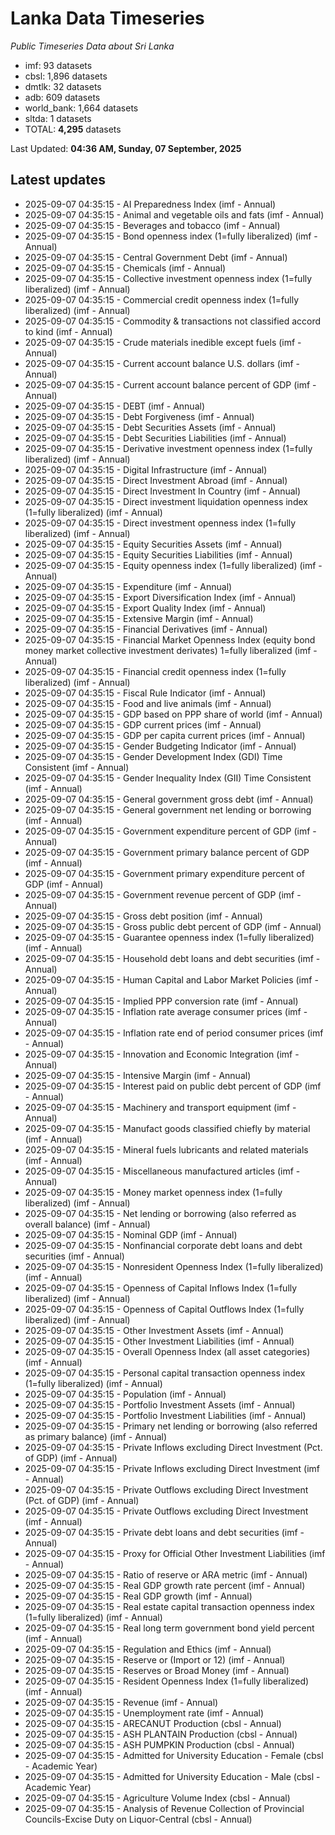 # Lanka Data Timeseries
*Public Timeseries Data about Sri Lanka*

* imf: 93 datasets
* cbsl: 1,896 datasets
* dmtlk: 32 datasets
* adb: 609 datasets
* world_bank: 1,664 datasets
* sltda: 1 datasets
* TOTAL: **4,295** datasets

Last Updated: **04:36 AM, Sunday, 07 September, 2025**

## Latest updates

* 2025-09-07 04:35:15 - AI Preparedness Index (imf - Annual)
* 2025-09-07 04:35:15 - Animal and vegetable oils and fats (imf - Annual)
* 2025-09-07 04:35:15 - Beverages and tobacco (imf - Annual)
* 2025-09-07 04:35:15 - Bond openness index (1=fully liberalized) (imf - Annual)
* 2025-09-07 04:35:15 - Central Government Debt (imf - Annual)
* 2025-09-07 04:35:15 - Chemicals (imf - Annual)
* 2025-09-07 04:35:15 - Collective investment openness index (1=fully liberalized) (imf - Annual)
* 2025-09-07 04:35:15 - Commercial credit openness index (1=fully liberalized) (imf - Annual)
* 2025-09-07 04:35:15 - Commodity & transactions not classified accord to kind (imf - Annual)
* 2025-09-07 04:35:15 - Crude materials inedible except fuels (imf - Annual)
* 2025-09-07 04:35:15 - Current account balance U.S. dollars (imf - Annual)
* 2025-09-07 04:35:15 - Current account balance percent of GDP (imf - Annual)
* 2025-09-07 04:35:15 - DEBT (imf - Annual)
* 2025-09-07 04:35:15 - Debt Forgiveness (imf - Annual)
* 2025-09-07 04:35:15 - Debt Securities Assets (imf - Annual)
* 2025-09-07 04:35:15 - Debt Securities Liabilities (imf - Annual)
* 2025-09-07 04:35:15 - Derivative investment openness index (1=fully liberalized) (imf - Annual)
* 2025-09-07 04:35:15 - Digital Infrastructure (imf - Annual)
* 2025-09-07 04:35:15 - Direct Investment Abroad (imf - Annual)
* 2025-09-07 04:35:15 - Direct Investment In Country (imf - Annual)
* 2025-09-07 04:35:15 - Direct investment liquidation openness index (1=fully liberalized) (imf - Annual)
* 2025-09-07 04:35:15 - Direct investment openness index (1=fully liberalized) (imf - Annual)
* 2025-09-07 04:35:15 - Equity Securities Assets (imf - Annual)
* 2025-09-07 04:35:15 - Equity Securities Liabilities (imf - Annual)
* 2025-09-07 04:35:15 - Equity openness index (1=fully liberalized) (imf - Annual)
* 2025-09-07 04:35:15 - Expenditure (imf - Annual)
* 2025-09-07 04:35:15 - Export Diversification Index (imf - Annual)
* 2025-09-07 04:35:15 - Export Quality Index (imf - Annual)
* 2025-09-07 04:35:15 - Extensive Margin (imf - Annual)
* 2025-09-07 04:35:15 - Financial Derivatives (imf - Annual)
* 2025-09-07 04:35:15 - Financial Market Openness Index (equity bond money market collective investment derivates) 1=fully liberalized (imf - Annual)
* 2025-09-07 04:35:15 - Financial credit openness index (1=fully liberalized) (imf - Annual)
* 2025-09-07 04:35:15 - Fiscal Rule Indicator (imf - Annual)
* 2025-09-07 04:35:15 - Food and live animals (imf - Annual)
* 2025-09-07 04:35:15 - GDP based on PPP share of world (imf - Annual)
* 2025-09-07 04:35:15 - GDP current prices (imf - Annual)
* 2025-09-07 04:35:15 - GDP per capita current prices (imf - Annual)
* 2025-09-07 04:35:15 - Gender Budgeting Indicator (imf - Annual)
* 2025-09-07 04:35:15 - Gender Development Index (GDI) Time Consistent (imf - Annual)
* 2025-09-07 04:35:15 - Gender Inequality Index (GII) Time Consistent (imf - Annual)
* 2025-09-07 04:35:15 - General government gross debt (imf - Annual)
* 2025-09-07 04:35:15 - General government net lending or borrowing (imf - Annual)
* 2025-09-07 04:35:15 - Government expenditure percent of GDP (imf - Annual)
* 2025-09-07 04:35:15 - Government primary balance percent of GDP (imf - Annual)
* 2025-09-07 04:35:15 - Government primary expenditure percent of GDP (imf - Annual)
* 2025-09-07 04:35:15 - Government revenue percent of GDP (imf - Annual)
* 2025-09-07 04:35:15 - Gross debt position (imf - Annual)
* 2025-09-07 04:35:15 - Gross public debt percent of GDP (imf - Annual)
* 2025-09-07 04:35:15 - Guarantee openness index (1=fully liberalized) (imf - Annual)
* 2025-09-07 04:35:15 - Household debt loans and debt securities (imf - Annual)
* 2025-09-07 04:35:15 - Human Capital and Labor Market Policies (imf - Annual)
* 2025-09-07 04:35:15 - Implied PPP conversion rate (imf - Annual)
* 2025-09-07 04:35:15 - Inflation rate average consumer prices (imf - Annual)
* 2025-09-07 04:35:15 - Inflation rate end of period consumer prices (imf - Annual)
* 2025-09-07 04:35:15 - Innovation and Economic Integration (imf - Annual)
* 2025-09-07 04:35:15 - Intensive Margin (imf - Annual)
* 2025-09-07 04:35:15 - Interest paid on public debt percent of GDP (imf - Annual)
* 2025-09-07 04:35:15 - Machinery and transport equipment (imf - Annual)
* 2025-09-07 04:35:15 - Manufact goods classified chiefly by material (imf - Annual)
* 2025-09-07 04:35:15 - Mineral fuels lubricants and related materials (imf - Annual)
* 2025-09-07 04:35:15 - Miscellaneous manufactured articles (imf - Annual)
* 2025-09-07 04:35:15 - Money market openness index (1=fully liberalized) (imf - Annual)
* 2025-09-07 04:35:15 - Net lending or borrowing (also referred as overall balance) (imf - Annual)
* 2025-09-07 04:35:15 - Nominal GDP (imf - Annual)
* 2025-09-07 04:35:15 - Nonfinancial corporate debt loans and debt securities (imf - Annual)
* 2025-09-07 04:35:15 - Nonresident Openness Index (1=fully liberalized) (imf - Annual)
* 2025-09-07 04:35:15 - Openness of Capital Inflows Index (1=fully liberalized) (imf - Annual)
* 2025-09-07 04:35:15 - Openness of Capital Outflows Index (1=fully liberalized) (imf - Annual)
* 2025-09-07 04:35:15 - Other Investment Assets (imf - Annual)
* 2025-09-07 04:35:15 - Other Investment Liabilities (imf - Annual)
* 2025-09-07 04:35:15 - Overall Openness Index (all asset categories) (imf - Annual)
* 2025-09-07 04:35:15 - Personal capital transaction openness index (1=fully liberalized) (imf - Annual)
* 2025-09-07 04:35:15 - Population (imf - Annual)
* 2025-09-07 04:35:15 - Portfolio Investment Assets (imf - Annual)
* 2025-09-07 04:35:15 - Portfolio Investment Liabilities (imf - Annual)
* 2025-09-07 04:35:15 - Primary net lending or borrowing (also referred as primary balance) (imf - Annual)
* 2025-09-07 04:35:15 - Private Inflows excluding Direct Investment (Pct. of GDP) (imf - Annual)
* 2025-09-07 04:35:15 - Private Inflows excluding Direct Investment (imf - Annual)
* 2025-09-07 04:35:15 - Private Outflows excluding Direct Investment (Pct. of GDP) (imf - Annual)
* 2025-09-07 04:35:15 - Private Outflows excluding Direct Investment (imf - Annual)
* 2025-09-07 04:35:15 - Private debt loans and debt securities (imf - Annual)
* 2025-09-07 04:35:15 - Proxy for Official Other Investment Liabilities (imf - Annual)
* 2025-09-07 04:35:15 - Ratio of reserve or ARA metric (imf - Annual)
* 2025-09-07 04:35:15 - Real GDP growth rate percent (imf - Annual)
* 2025-09-07 04:35:15 - Real GDP growth (imf - Annual)
* 2025-09-07 04:35:15 - Real estate capital transaction openness index (1=fully liberalized) (imf - Annual)
* 2025-09-07 04:35:15 - Real long term government bond yield percent (imf - Annual)
* 2025-09-07 04:35:15 - Regulation and Ethics (imf - Annual)
* 2025-09-07 04:35:15 - Reserve or (Import or 12) (imf - Annual)
* 2025-09-07 04:35:15 - Reserves or Broad Money (imf - Annual)
* 2025-09-07 04:35:15 - Resident Openness Index (1=fully liberalized) (imf - Annual)
* 2025-09-07 04:35:15 - Revenue (imf - Annual)
* 2025-09-07 04:35:15 - Unemployment rate (imf - Annual)
* 2025-09-07 04:35:15 - ARECANUT Production (cbsl - Annual)
* 2025-09-07 04:35:15 - ASH PLANTAIN Production (cbsl - Annual)
* 2025-09-07 04:35:15 - ASH PUMPKIN Production (cbsl - Annual)
* 2025-09-07 04:35:15 - Admitted for University Education - Female (cbsl - Academic Year)
* 2025-09-07 04:35:15 - Admitted for University Education - Male (cbsl - Academic Year)
* 2025-09-07 04:35:15 - Agriculture Volume Index (cbsl - Annual)
* 2025-09-07 04:35:15 - Analysis of Revenue Collection of Provincial Councils-Excise Duty on Liquor-Central (cbsl - Annual)